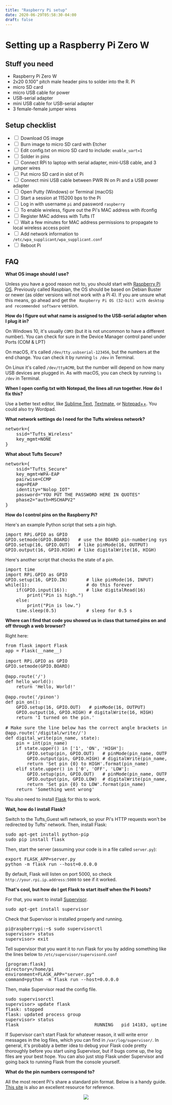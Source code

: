 ```yaml
---
title: "Raspberry Pi setup"
date: 2020-06-29T05:58:30-04:00
draft: false
---
```

# Setting up a Raspberry Pi Zero W

## Stuff you need

*   Raspberry Pi Zero W
*   2x20 0.100" pitch male header pins to solder into the R. Pi
*   micro SD card
*   micro USB cable for power
*   USB-serial adapter
*   mini USB cable for USB-serial adapter
*   3 female-female jumper wires

## Setup checklist

*   <input type="checkbox"> Download OS image
*   <input type="checkbox"> Burn image to micro SD card with Etcher
*   <input type="checkbox"> Edit config.txt on micro SD card to include: `enable_uart=1`
*   <input type="checkbox"> Solder in pins
*   <input type="checkbox"> Connect RPi to laptop with serial adapter, mini-USB cable, and 3 jumper wires
*   <input type="checkbox"> Put micro SD card in slot of Pi
*   <input type="checkbox"> Connect mini USB cable between PWR IN on Pi and a USB power adapter
*   <input type="checkbox"> Open Putty (Windows) or Terminal (macOS)
*   <input type="checkbox"> Start a session at 115200 bps to the Pi
*   <input type="checkbox"> Log in with username `pi` and password `raspberry`
*   <input type="checkbox"> To enable wireless, figure out the Pi's MAC address with ifconfig
*   <input type="checkbox"> Register MAC address with Tufts IT
*   <input type="checkbox"> Wait a few minutes for MAC address permissions to propagate to local wireless access point
*   <input type="checkbox"> Add network information to `/etc/wpa_supplicant/wpa_supplicant.conf`
*   <input type="checkbox"> Reboot Pi

## FAQ

**What OS image should I use?**

Unless you have a good reason not to, you should start with [Raspberry Pi OS](https://www.raspberrypi.org/downloads/raspbian/). Previously called Raspbian, the OS should be based on Debian Buster or newer (as older versions will not work with a Pi 4). If you are unsure what this means, go ahead and get the `
Raspberry Pi OS (32-bit) with desktop and recommended software` version.

**How do I figure out what name is assigned to the USB-serial adapter when I plug it in?**

On Windows 10, it's usually `COM3` (but it is not uncommon to have a different number). You can check for sure in the Device Manager control panel under Ports (COM & LPT)

On macOS, it's called `/dev/tty.usbserial-123456`, but the numbers at the end change. You can check it by running `ls /dev` in Terminal.

On Linux it's called `/dev/ttyACM0`, but the number will depend on how many USB devices are plugged in. As with macOS, you can check by running `ls /dev` in Terminal.

**When I open config.txt with Notepad, the lines all run together. How do I fix this?**

Use a better text editor, like [Sublime Text](https://www.sublimetext.com/), [Textmate](https://macromates.com/), or [Notepad++](https://notepad-plus-plus.org/). You could also try Wordpad.

**What network settings do I need for the Tufts wireless network?**

<pre class="code">network={
    ssid="Tufts_Wireless"
    key_mgmt=NONE
}
</pre>

**What about Tufts Secure?**

<pre class="code">network={
    ssid="Tufts_Secure"
    key_mgmt=WPA-EAP
    pairwise=CCMP
    eap=PEAP
    identity="Nolop_IOT"
    password="YOU PUT THE PASSWORD HERE IN QUOTES"
    phase2="auth=MSCHAPV2"
}
</pre>

**How do I control pins on the Raspberry Pi?**

Here's an example Python script that sets a pin high.

<pre class="code">import RPi.GPIO as GPIO
GPIO.setmode(GPIO.BOARD)   # use the BOARD pin-numbering system
GPIO.setup(16, GPIO.OUT)   # like pinMode(16, OUTPUT)
GPIO.output(16, GPIO.HIGH) # like digitalWrite(16, HIGH)
</pre>

Here's another script that checks the state of a pin.

<pre class="code">import time
import RPi.GPIO as GPIO
GPIO.setup(16, GPIO.IN)       # like pinMode(16, INPUT)
while(1):                     # do this forever
    if(GPIO.input(16)):       # like digitalRead(16)
        print("Pin is high.")
    else:
        print("Pin is low.")
    time.sleep(0.5)           # sleep for 0.5 s
</pre>

**Where can I find that code you showed us in class that turned pins on and off through a web browser?**

Right here:

<pre class="code">from flask import Flask
app = Flask(__name__)

import RPi.GPIO as GPIO
GPIO.setmode(GPIO.BOARD)

@app.route('/')
def hello_world():
    return 'Hello, World!'

@app.route('/pinon')
def pin_on():
    GPIO.setup(16, GPIO.OUT)   # pinMode(16, OUTPUT)
    GPIO.output(16, GPIO.HIGH) # digitalWrite(16, HIGH)
    return 'I turned on the pin.'

# Make sure the line below has the correct angle brackets in it.
@app.route('/digital/write/<pin_name>/<state>')
def digital_write(pin_name, state):
    pin = int(pin_name)
    if state.upper() in ['1', 'ON', 'HIGH']:
        GPIO.setup(pin, GPIO.OUT)   # pinMode(pin_name, OUTPUT)
        GPIO.output(pin, GPIO.HIGH) # digitalWrite(pin_name, HIGH)
        return 'Set pin {0} to HIGH'.format(pin_name)
    elif state.upper() in ['0', 'OFF', 'LOW']:
        GPIO.setup(pin, GPIO.OUT)   # pinMode(pin_name, OUTPUT)
        GPIO.output(pin, GPIO.LOW)  # digitalWrite(pin_name, LOW)
        return 'Set pin {0} to LOW'.format(pin_name)
    return 'Something went wrong'
</pre>

You also need to install [Flask](https://pypi.org/project/Flask/) for this to work.

**Wait, how do I install Flask?**

Switch to the Tufts_Guest wifi network, so your Pi's HTTP requests won't be redirected by Tufts' network. Then, install Flask:

<pre class="code">sudo apt-get install python-pip
sudo pip install flask
</pre>

Then, start the server (assuming your code is in a file called `server.py`):

<pre class="code">export FLASK_APP=server.py
python -m flask run --host=0.0.0.0
</pre>

By default, Flask will listen on port 5000, so check `http://your.rpi.ip.address:5000` to see if it worked.

**That's cool, but how do I get Flask to start itself when the Pi boots?**

For that, you want to install [Supervisor](http://supervisord.org).

<pre class="code">sudo apt-get install supervisor
</pre>

Check that Supervisor is installed properly and running.

<pre class="code">pi@raspberrypi:~$ sudo supervisorctl
supervisor> status
supervisor> exit
</pre>

Tell supervisor that you want it to run Flask for you by adding something like the lines below to `/etc/supervisor/supervisord.conf`

<pre class="code">[program:flask]
directory=/home/pi
environment=FLASK_APP="server.py"
command=python -m flask run --host=0.0.0.0
</pre>

Then, make Supervisor read the config file.

<pre class="code">sudo supervisorctl
supervisor> update flask
flask: stopped
flask: updated process group
supervisor> status
flask                            RUNNING   pid 14183, uptime 0:00:09
</pre>

If Supervisor can't start Flask for whatever reason, it will write error messages in the log files, which you can find in `/var/log/supervisor/`. In general, it's probably a better idea to debug your Flask code pretty thoroughly before you start using Supervisor, but if bugs come up, the log files are your best hope. You can also just stop Flask under Supervisor and going back to running Flask from the console yourself.

**What do the pin numbers correspond to?**

All the most recent Pi's share a standard pin format. Below is a handy guide. [This site](https://pinout.xyz/) is also an excellent resource for reference.

<p align="center">
  <img src="/img/raspberry-pi-pinout.png" />
</p>
